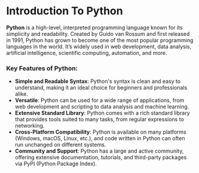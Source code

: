 # Introduction To Python

**Python** is a high-level, interpreted programming language known for its simplicity and readability. Created by Guido van Rossum and first released in 1991, Python has grown to become one of the most popular programming languages in the world. It’s widely used in web development, data analysis, artificial intelligence, scientific computing, automation, and more.

### Key Features of Python:

- **Simple and Readable Syntax**: Python's syntax is clean and easy to understand, making it an ideal choice for beginners and professionals alike.
- **Versatile**: Python can be used for a wide range of applications, from web development and scripting to data analysis and machine learning.
- **Extensive Standard Library**: Python comes with a rich standard library that provides tools suited to many tasks, from regular expressions to networking.
- **Cross-Platform Compatibility**: Python is available on many platforms (Windows, macOS, Linux, etc.), and code written in Python can often run unchanged on different systems.
- **Community and Support**: Python has a large and active community, offering extensive documentation, tutorials, and third-party packages via PyPI (Python Package Index).